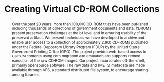 ---
abstract: Over the past 20 years, more than 100,000 CD-ROM titles have been published
  including thousands of collections of government documents and data. CDROMs present
  preservation challenges at the bit level and in ensuring usability of the preserved
  artifact. We present techniques we have developed to archive and enable user access
  to a collection of approximately 2,900 CD-ROMs published under the Federal Depository
  Library Program (FDLP) by the United States Government Printing Office (GPO). The
  project provides web-based access to CDROM contents using both migration and emulation
  and supports remote execution of the raw CD-ROM images. Our project incorporates
  off-the-shelf, primarily opensource software. The raw data and (METS) metadata are
  made available through AFS, a standard distributed file system, to encourage sharing
  among libraries.
creators:
- Woods, Kam
- Brown, Geoffrey
date: null
document_url: https://services.phaidra.univie.ac.at/api/object/o:294103/download
grand_parent: iPRES
institutions: []
keywords:
- san francisco
landing_page_url: https://phaidra.univie.ac.at/o:294103
language: eng
layout: publication
license: CC BY-SA 3.0 AT
notes_url: null
parent: iPRES 2008
publication_type: paper
size: 97231
slides_url: null
source_name: iPRES
title: Creating Virtual CD-ROM Collections
year: 2008
---